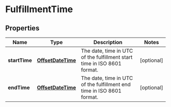 # FulfillmentTime

## Properties
Name | Type | Description | Notes
------------ | ------------- | ------------- | -------------
**startTime** | [**OffsetDateTime**](OffsetDateTime.md) | The date, time in UTC of the fulfillment start time in ISO 8601 format. |  [optional]
**endTime** | [**OffsetDateTime**](OffsetDateTime.md) | The date, time in UTC of the fulfillment end time in ISO 8601 format. |  [optional]
